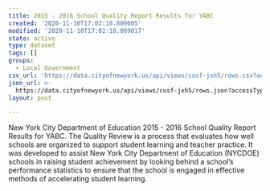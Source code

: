 ```yaml
---
title: 2015 - 2016 School Quality Report Results for YABC
created: '2020-11-10T17:02:18.809005'
modified: '2020-11-10T17:02:18.809017'
state: active
type: dataset
tags: []
groups:
  - Local Government
csv_url: 'https://data.cityofnewyork.us/api/views/cusf-jxh5/rows.csv?accessType=DOWNLOAD'
json_url: >-
  https://data.cityofnewyork.us/api/views/cusf-jxh5/rows.json?accessType=DOWNLOAD
layout: post

---
```

New York City Department of Education 2015 - 2016 School Quality Report Results for YABC.
The Quality Review is a process that evaluates how well schools are organized to support student learning and teacher practice. It was developed to assist New York City Department of Education (NYCDOE) schools in raising student achievement by looking behind a school’s performance statistics to ensure that the school is engaged in effective methods of accelerating student learning.
